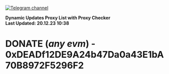 [![Telegram channel](https://img.shields.io/endpoint?url=https://runkit.io/damiankrawczyk/telegram-badge/branches/master?url=https://t.me/n4z4v0d)](https://t.me/n4z4v0d) 

**Dynamic Updates Proxy List with Proxy Checker**  
**Last Updated: 20.12.23 10:38**

# DONATE (_any evm_) - 0xDEADf12DE9A24b47Da0a43E1bA70B8972F5296F2
